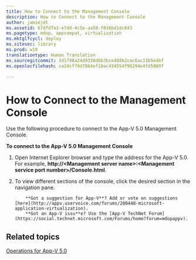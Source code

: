 ```yaml
---
title: How to Connect to the Management Console
description: How to Connect to the Management Console
author: jamiejdt
ms.assetid: 67dfdfa1-e7dd-4c5e-aa50-f016bd1dc643
ms.pagetype: mdop, appcompat, virtualization
ms.mktglfcycl: deploy
ms.sitesec: library
ms.prod: w10
translationtype: Human Translation
ms.sourcegitcommit: 2d1f98a24d9330d6b3bce488b2cac6ac11b5e4bf
ms.openlocfilehash: ca24cf79d7864ef10ac434554f90294e4fd5009f

---
```



# How to Connect to the Management Console


Use the following procedure to connect to the App-V 5.0 Management Console.

**To connect to the App-V 5.0 Management Console**

1.  Open Internet Explorer browser and type the address for the App-V 5.0. For example, **http://&lt;Management server name&gt;:&lt;Management service port number&gt;/Console.html**.

2.  To view different sections of the console, click the desired section in the navigation pane.

    
            **Got a suggestion for App-V**? Add or vote on suggestions [here](http://appv.uservoice.com/forums/280448-microsoft-application-virtualization). 
            **Got an App-V issu**e? Use the [App-V TechNet Forum](https://social.technet.microsoft.com/Forums/home?forum=mdopappv).

## Related topics


[Operations for App-V 5.0](operations-for-app-v-50.md)

 

 








<!--HONumber=Jun16_HO4-->


